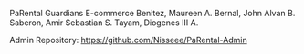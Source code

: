 PaRental Guardians E-commerce
Benitez, Maureen A.
Bernal, John Alvan B.
Saberon, Amir Sebastian S.
Tayam, Diogenes III A. 

Admin Repository: https://github.com/Nisseee/PaRental-Admin
